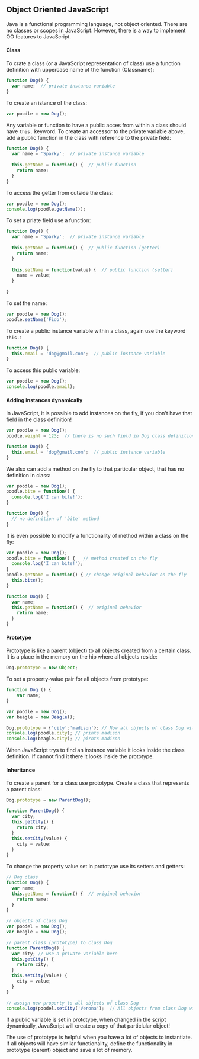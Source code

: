 ## Object Oriented JavaScript
Java is a functional programming language, not object oriented. There are no classes or scopes in JavaScript.
However, there is a way to implement OO features to JavaScript.

#### Class
To crate a class (or a JavaScript representation of class) use a function definition with uppercase name of the function (Classname):
```javascript
function Dog() {
  var name;  // private instance variable
}
```
To create an istance of the class:
```javascript
var poodle = new Dog();
```
Any variable or function to have a public acces from within a class should have `this.` keyword. To create an accessor to the private variable above, add a public function in the class with reference to the private field:
```javascript
function Dog() {
  var name = 'Sparky';  // private instance variable
  
  this.getName = function() {  // public function
    return name;
  }
}
```
To access the getter from outside the class:
```javascript
var poodle = new Dog();
console.log(poodle.getName());
```
To set a priate field use a function:
```javascript
function Dog() {
  var name = 'Sparky';  // private instance variable
  
  this.getName = function() {  // public function (getter)
    return name;
  }
  
  this.setName = function(value) {  // public function (setter)
    name = value;
  }
  
}
```
To set the name:
```javaScript
var poodle = new Dog();
poodle.setName('Fido');
```
To create a public instance variable within a class, again use the keyword `this.`:
```javascript
function Dog() {
  this.email = 'dog@gmail.com';  // public instance variable
}
```
To access this public variable:
```javaScript
var poodle = new Dog();
console.log(poodle.email);
```
#### Adding instances dynamically
In JavaScript, it is possible to add instances on the fly, if you don't have that field in the class definition!
```javascript
var poodle = new Dog();
poodle.weight = 123;  // there is no such field in Dog class definition, but we still can set it automaically

function Dog() {
  this.email = 'dog@gmail.com';  // public instance variable
}
```
We also can add a method on the fly to that particular object, that has no definition in class:
```javascript
var poodle = new Dog();
poodle.bite = function() {
  console.log('I can bite!');
}

function Dog() {
  // no definition of 'bite' method
}
```
It is even possible to modify a functionality of method within a class on the fly:
```javascript
var poodle = new Dog();
poodle.bite = function() {   // method created on the fly
  console.log('I can bite!');
}
poodle.getName = function() { // change original behavior on the fly
  this.bite();
}

function Dog() {
  var name;
  this.getName = function() {  // original behavior
    return name;
  }
}
```
#### Prototype
Prototype is like a parent (object) to all objects created from a certain class. It is a place in the memory on the hip where all objects reside:
```javascript
Dog.prototype = new Object;
```
To set a property-value pair for all objects from prototype:
```javascript
function Dog () {
    var name;
}

var poodle = new Dog();
var beagle = new Beagle();

Dog.prototype = {'city':'madison'}; // Now all objects of class Dog will have the instance variable with value of 'madison'
console.log(poodle.city); // prints madison
console.log(beagle.city); // pirnts madison
```
When JavaScript trys to find an instance variable it looks inside the class definition. If cannot find it there it looks inside the prototype.

#### Inheritance
To create a parent for a class use prototype. Create a class that represents a parent class:
```javascript
Dog.prototype = new ParentDog();

function ParentDog() {
  var city;
  this.getCity() {
    return city;
  }
  this.setCity(value) {
    city = value;
  }
}
```
To change the property value set in prototype use its setters and getters:
```javascript
// Dog class
function Dog() { 
  var name;
  this.getName = function() {  // original behavior
    return name;
  }
}

// objects of class Dog
var poodel = new Dog();
var beagle = new Dog();

// parent class (prototype) to class Dog
function ParentDog() {
  var city; // use a private variable here
  this.getCity() {
    return city;
  }
  this.setCity(value) {
    city = value;
  }
}

// assign new property to all objects of class Dog
console.log(poodel.setCity('Verona');  // All objects from class Dog will have the same property now with the same value 'Verona'
```
If a public variable is set in prototype, when changed in the script dynamically, JavaScript will create a copy of that particlular object!

The use of prototype is helpful when you have a lot of objects to instantiate. If all objects will have similar functionality, define the functionality in prototype (parent) object and save a lot of memory.

